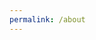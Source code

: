 ```yaml
---
permalink: /about
---
```


<!-- About Me -->
<!-- // <script type="text/javascript"> -->
<!-- //   var GOOG_FIXURL_LANG = 'en'; -->
<!-- //   var GOOG_FIXURL_SITE = '{{ site.url }}' -->
<!-- // </script> -->
<!-- // <script type="text/javascript" -->
<!-- //   src="//linkhelp.clients.google.com/tbproxy/lh/wm/fixurl.js"> -->
<!-- // </script> -->
